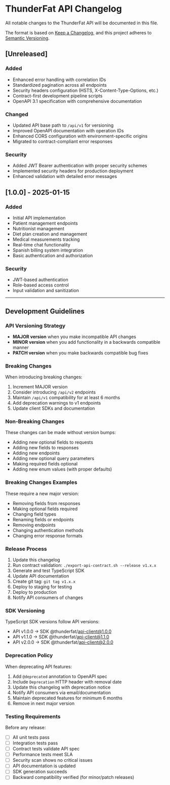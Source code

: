 # ThunderFat API Changelog

All notable changes to the ThunderFat API will be documented in this file.

The format is based on [Keep a Changelog](https://keepachangelog.com/en/1.0.0/),
and this project adheres to [Semantic Versioning](https://semver.org/spec/v2.0.0.html).

## [Unreleased]

### Added
- Enhanced error handling with correlation IDs
- Standardized pagination across all endpoints
- Security headers configuration (HSTS, X-Content-Type-Options, etc.)
- Contract-first development pipeline scripts
- OpenAPI 3.1 specification with comprehensive documentation

### Changed
- Updated API base path to `/api/v1` for versioning
- Improved OpenAPI documentation with operation IDs
- Enhanced CORS configuration with environment-specific origins
- Migrated to contract-compliant error responses

### Security
- Added JWT Bearer authentication with proper security schemes
- Implemented security headers for production deployment
- Enhanced validation with detailed error messages

## [1.0.0] - 2025-01-15

### Added
- Initial API implementation
- Patient management endpoints
- Nutritionist management
- Diet plan creation and management
- Medical measurements tracking
- Real-time chat functionality
- Spanish billing system integration
- Basic authentication and authorization

### Security
- JWT-based authentication
- Role-based access control
- Input validation and sanitization

---

## Development Guidelines

### API Versioning Strategy

- **MAJOR version** when you make incompatible API changes
- **MINOR version** when you add functionality in a backwards compatible manner  
- **PATCH version** when you make backwards compatible bug fixes

### Breaking Changes

When introducing breaking changes:

1. Increment MAJOR version
2. Consider introducing `/api/v2` endpoints
3. Maintain `/api/v1` compatibility for at least 6 months
4. Add deprecation warnings to v1 endpoints
5. Update client SDKs and documentation

### Non-Breaking Changes

These changes can be made without version bumps:

- Adding new optional fields to requests
- Adding new fields to responses
- Adding new endpoints
- Adding new optional query parameters
- Making required fields optional
- Adding new enum values (with proper defaults)

### Breaking Changes Examples

These require a new major version:

- Removing fields from responses
- Making optional fields required
- Changing field types
- Renaming fields or endpoints
- Removing endpoints
- Changing authentication methods
- Changing error response formats

### Release Process

1. Update this changelog
2. Run contract validation: `./export-api-contract.sh --release v1.x.x`
3. Generate and test TypeScript SDK
4. Update API documentation
5. Create git tag: `git tag v1.x.x`
6. Deploy to staging for testing
7. Deploy to production
8. Notify API consumers of changes

### SDK Versioning

TypeScript SDK versions follow API versions:

- API v1.0.0 → SDK @thunderfat/api-client@1.0.0
- API v1.1.0 → SDK @thunderfat/api-client@1.1.0  
- API v2.0.0 → SDK @thunderfat/api-client@2.0.0

### Deprecation Policy

When deprecating API features:

1. Add `@deprecated` annotation to OpenAPI spec
2. Include `Deprecation` HTTP header with removal date
3. Update this changelog with deprecation notice
4. Notify API consumers via email/documentation
5. Maintain deprecated features for minimum 6 months
6. Remove in next major version

### Testing Requirements

Before any release:

- [ ] All unit tests pass
- [ ] Integration tests pass  
- [ ] Contract tests validate API spec
- [ ] Performance tests meet SLA
- [ ] Security scan shows no critical issues
- [ ] API documentation is updated
- [ ] SDK generation succeeds
- [ ] Backward compatibility verified (for minor/patch releases)
